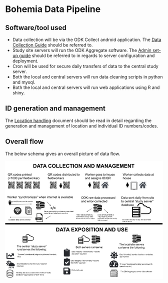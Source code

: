 # Bohemia Data Pipeline


## Software/tool used

- Data collection will be via the ODK Collect android application. The [Data Collection Guide](../guides/guide_data_collection_odk.md) should be referred to.
- Study site servers will run the ODK Aggregate software. The [Admin set-up guide](../guides/guide_odk_setup.md) should be referred to in regards to server configuration and deployment.
- Cron will be used for secure daily transfers of data to the central study server.
- Both the local and central servers will run data cleaning scripts in python and mysql.
- Both the local and central servers will run web applications using R and shiny.


## ID generation and management

The [Location handling](location_and_ids.md) document should be read in detail regarding the generation and management of location and individual ID numbers/codes.

## Overall flow

The below schema gives an overall picture of data flow.

![](img/pipeline.png)


